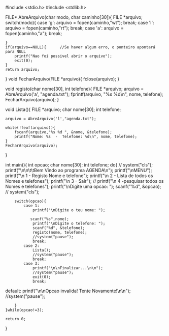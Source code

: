 
#include <stdio.h>
#include <stdlib.h>

FILE* AbreArquivo(char modo, char caminho[30]){
    FILE *arquivo;
    switch(modo){
        case 'g':
            arquivo = fopen(caminho,"wt");
            break;
        case 'l':
            arquivo = fopen(caminho,"rt");
            break;
        case 'a':
            arquivo = fopen(caminho,"a");
            break;
            
            
    }
    if(arquivo==NULL){      //Se haver algum erro, o ponteiro apontará para NULL
        printf("Nao foi possivel abrir o arquivo");
        exit(0);
    }
    return arquivo;
}
void FecharArquivo(FILE *arquivo){
    fclose(arquivo);
}

void registo(char nome[30], int telefone){
    FILE *arquivo;
    arquivo = AbreArquivo('a', "agenda.txt");
    fprintf(arquivo, "%s %d\n", nome, telefone);
    FecharArquivo(arquivo);
}

void Lista(){
    FILE *arquivo;
    char nome[30];
    int telefone;

    arquivo = AbreArquivo('l',"agenda.txt");

    while(!feof(arquivo)){
        fscanf(arquivo,"%s %d ", &nome, &telefone);
        printf("Nome: %s  -  Telefone: %d\n", nome, telefone);
    }
    FecharArquivo(arquivo);
}

int main(){
    int opcao;
    char nome[30];
    int telefone;
    do{
       // system("cls");
        printf("\n\n\t\tBem Vindo ao programa AGENDA\n");
        printf("\nMENU");
        printf("\n 1 - Registo Nome e telefone");
        printf("\n 2 - Lista de todos os Nomes e telefones");
        printf("\n 3 - Sair");
         //  printf("\n 4 -pesquisar  todos os Nomes e telefones");
        printf("\nDigite uma opcao: ");
        scanf("%d", &opcao);
       // system("cls");

        switch(opcao){
            case 1:
                printf("\nDigite o teu nome: ");
              
               scanf("%s",nome);
                printf("\nDigite o telefone: ");
                scanf("%d", &telefone);
                registo(nome, telefone);
                //system("pause");
                break;
            case 2:
                Lista();
                //system("pause");
                break;
            case 3:
                printf("\n\nFinalizar...\n\n");
                //system("pause");
                exit(0);
                break;
 default:
                printf("\n\nOpcao invalida! Tente Novamente!\n\n");
                //system("pause");

        }
    }while(opcao!=3);

    return 0;
}
